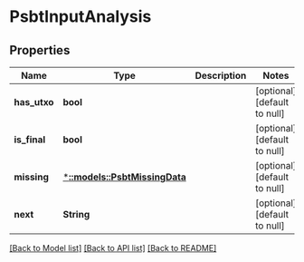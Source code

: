 # PsbtInputAnalysis

## Properties
Name | Type | Description | Notes
------------ | ------------- | ------------- | -------------
**has_utxo** | **bool** |  | [optional] [default to null]
**is_final** | **bool** |  | [optional] [default to null]
**missing** | [***::models::PsbtMissingData**](PSBTMissingData.md) |  | [optional] [default to null]
**next** | **String** |  | [optional] [default to null]

[[Back to Model list]](../README.md#documentation-for-models) [[Back to API list]](../README.md#documentation-for-api-endpoints) [[Back to README]](../README.md)


